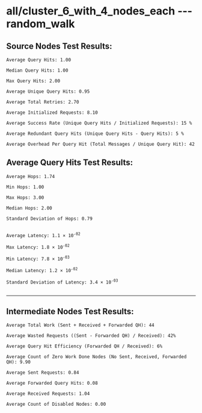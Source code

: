 # all/cluster_6_with_4_nodes_each --- random_walk
## Source Nodes Test Results:
	Average Query Hits: 1.00

	Median Query Hits: 1.00

	Max Query Hits: 2.00

	Average Unique Query Hits: 0.95

	Average Total Retries: 2.70

	Average Initialized Requests: 8.10

	Average Success Rate (Unique Query Hits / Initialized Requests): 15 %

	Average Redundant Query Hits (Unique Query Hits - Query Hits): 5 %

	Average Overhead Per Query Hit (Total Messages / Unique Query Hit): 42



## Average Query Hits Test Results:
<pre><code>Average Hops: 1.74

Min Hops: 1.00

Max Hops: 3.00

Median Hops: 2.00

Standard Deviation of Hops: 0.79


Average Latency: 1.1 × 10<sup>-02</sup>

Max Latency: 1.8 × 10<sup>-02</sup>

Min Latency: 7.8 × 10<sup>-03</sup>

Median Latency: 1.2 × 10<sup>-02</sup>

Standard Deviation of Latency: 3.4 × 10<sup>-03</sup>

</code></pre>

---------------------------------------------
## Intermediate Nodes Test Results:

	Average Total Work (Sent + Received + Forwarded QH): 44

	Average Wasted Requests ((Sent - Forwarded QH) / Received): 42%

	Average Query Hit Efficiency (Forwarded QH / Received): 6%

	Average Count of Zero Work Done Nodes (No Sent, Received, Forwarded QH): 9.90

	Average Sent Requests: 0.84

	Average Forwarded Query Hits: 0.08

	Average Received Requests: 1.04

	Average Count of Disabled Nodes: 0.00

